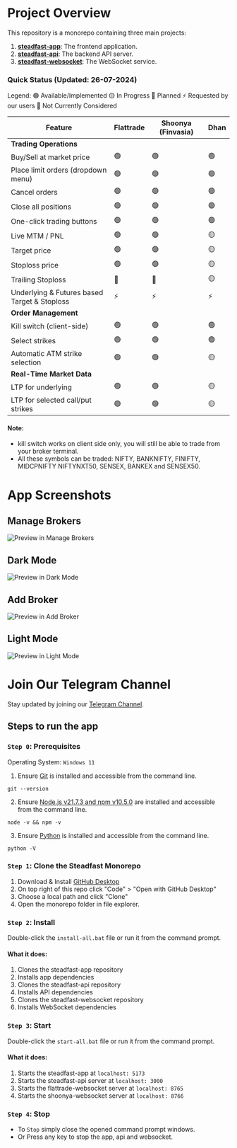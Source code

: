 # Project Overview

This repository is a monorepo containing three main projects:

1. [**steadfast-app**](https://github.com/narenkram/steadfast-app): The frontend application.
2. [**steadfast-api**](https://github.com/narenkram/steadfast-api): The backend API server.
3. [**steadfast-websocket**](https://github.com/narenkram/steadfast-websocket): The WebSocket service.

### Quick Status (Updated: 26-07-2024)

Legend:
🟢 Available/Implemented
🟡 In Progress
🔵 Planned
⚡ Requested by our users
🔴 Not Currently Considered

| Feature                                      | Flattrade | Shoonya (Finvasia) | Dhan |
| -------------------------------------------- | --------- | ------------------ | ---- |
| **Trading Operations**                       |
| Buy/Sell at market price                     | 🟢        | 🟢                 | 🟢   |
| Place limit orders (dropdown menu)           | 🟢        | 🟢                 | 🟢   |
| Cancel orders                                | 🟢        | 🟢                 | 🟢   |
| Close all positions                          | 🟢        | 🟢                 | 🟢   |
| One-click trading buttons                    | 🟢        | 🟢                 | 🟢   |
| Live MTM / PNL                               | 🟢        | 🟢                 | 🟡   |
| Target price                                 | 🟢        | 🟢                 | 🟡   |
| Stoploss price                               | 🟢        | 🟢                 | 🟡   |
| Trailing Stoploss                            | 🔵        | 🔵                 | 🟡   |
| Underlying & Futures based Target & Stoploss | ⚡        | ⚡                 | ⚡   |
| **Order Management**                         |
| Kill switch (client-side)                    | 🟢        | 🟢                 | 🟢   |
| Select strikes                               | 🟢        | 🟢                 | 🟢   |
| Automatic ATM strike selection               | 🟢        | 🟢                 | 🟡   |
| **Real-Time Market Data**                    |
| LTP for underlying                           | 🟢        | 🟢                 | 🟡   |
| LTP for selected call/put strikes            | 🟢        | 🟢                 | 🟡   |

#### Note:

- kill switch works on client side only, you will still be able to trade from your broker terminal.
- All these symbols can be traded: NIFTY, BANKNIFTY, FINIFTY, MIDCPNIFTY NIFTYNXT50, SENSEX, BANKEX and SENSEX50.

# App Screenshots

## Manage Brokers

![Preview in Manage Brokers](preview_managebroker_light.png)

## Dark Mode

![Preview in Dark Mode](preview_dark.png)

## Add Broker

![Preview in Add Broker](preview_addbroker_light.png)

## Light Mode

![Preview in Light Mode](preview_light.png)

# Join Our Telegram Channel

Stay updated by joining our [Telegram Channel](https://t.me/steadfastapp).

## Steps to run the app

### `Step 0`: Prerequisites

Operating System: `Windows 11`

1. Ensure [Git](https://git-scm.com/download/win) is installed and accessible from the command line.

```
git --version
```

2. Ensure [Node.js v21.7.3 and npm v10.5.0](https://nodejs.org/en/download/prebuilt-installer) are installed and accessible from the command line.

```
node -v && npm -v
```

3. Ensure [Python](https://www.python.org/downloads/) is installed and accessible from the command line.

```
python -V
```

### `Step 1`: Clone the Steadfast Monorepo

1. Download & Install [GitHub Desktop](https://desktop.github.com/)
2. On top right of this repo click "Code" > "Open with GitHub Desktop"
3. Choose a local path and click "Clone"
4. Open the monorepo folder in file explorer.

### `Step 2`: Install

Double-click the `install-all.bat` file or run it from the command prompt.

#### What it does:

1. Clones the steadfast-app repository
2. Installs app dependencies
3. Clones the steadfast-api repository
4. Installs API dependencies
5. Clones the steadfast-websocket repository
6. Installs WebSocket dependencies

### `Step 3`: Start

Double-click the `start-all.bat` file or run it from the command prompt.

#### What it does:

1. Starts the steadfast-app at `localhost: 5173`
2. Starts the steadfast-api server at `localhost: 3000`
3. Starts the flattrade-websocket server at `localhost: 8765`
4. Starts the shoonya-websocket server at `localhost: 8766`

### `Step 4`: Stop

- To `Stop` simply close the opened command prompt windows.
- Or Press any key to stop the app, api and websocket.
